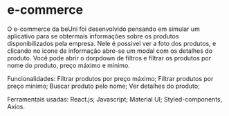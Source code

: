 # e-commerce
O e-commerce da beUni foi desenvolvido pensando em simular um aplicativo para se obtermais informações sobre os produtos disponibilizados pela empresa. Nele é possivel ver a foto dos produtos, e clicando no icone de informação abre-se um modal com os detalhes do produto. Você pode abrir o dorpdown de filtros e filtrar os produtos por nome do produto, preço máximo e mínimo.

Funcionalidades:
Filtrar produtos por preço máximo;
Filtrar produtos por preço minimo;
Buscar produto pelo nome;
Ver detalhes do produto;

Ferramentais usadas:
React.js;
Javascript;
Material UI;
Styled-components,
Axios.


